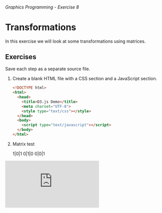 ###### Graphics Programming - Exercise 8
# Transformations
In this exercise we will look at some transformations using matrices.

## Exercises
Save each step as a separate source file.

1. Create a blank HTML file with a CSS section and a JavaScript section.

    ```html
    <!DOCTYPE html>
    <html>
      <head>
        <title>D3.js Demo</title>
        <meta charset="UTF-8">
        <style type="text/css"></style>
      </head>
      <body>
        <script type="text/javascript"></script>
      </body>
    </html>
    ```

1. Matrix test

    1|0|1
    0|1|0
    0|0|1

![equation](http://www.sciweavers.org/tex2img.php?eq=1%2Bsin%28mc%5E2%29&bc=White&fc=Black&im=jpg&fs=12&ff=arev&edit=)
